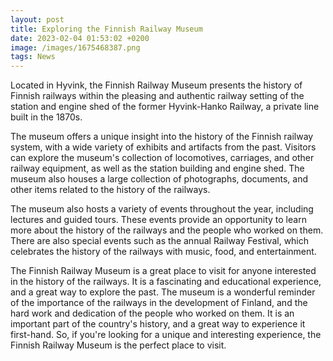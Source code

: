 ```yaml
--- 
layout: post 
title: Exploring the Finnish Railway Museum
date: 2023-02-04 01:53:02 +0200 
image: /images/1675468387.png
tags: News 
--- 
```


Located in Hyvink, the Finnish Railway Museum presents the history of Finnish railways within the pleasing and authentic railway setting of the station and engine shed of the former Hyvink-Hanko Railway, a private line built in the 1870s.

The museum offers a unique insight into the history of the Finnish railway system, with a wide variety of exhibits and artifacts from the past. Visitors can explore the museum's collection of locomotives, carriages, and other railway equipment, as well as the station building and engine shed. The museum also houses a large collection of photographs, documents, and other items related to the history of the railways.

The museum also hosts a variety of events throughout the year, including lectures and guided tours. These events provide an opportunity to learn more about the history of the railways and the people who worked on them. There are also special events such as the annual Railway Festival, which celebrates the history of the railways with music, food, and entertainment.

The Finnish Railway Museum is a great place to visit for anyone interested in the history of the railways. It is a fascinating and educational experience, and a great way to explore the past. The museum is a wonderful reminder of the importance of the railways in the development of Finland, and the hard work and dedication of the people who worked on them. It is an important part of the country's history, and a great way to experience it first-hand. So, if you're looking for a unique and interesting experience, the Finnish Railway Museum is the perfect place to visit. 